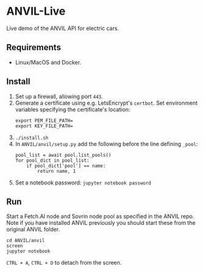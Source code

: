 # ANVIL-Live

Live demo of the ANVIL API for electric cars.

## Requirements

- Linux/MacOS and Docker.

## Install

1. Set up a firewall, allowing port `443`.
2. Generate a certificate using e.g. LetsEncrypt's `certbot`. Set environment variables specifying the certificate's location:
    ```
    export PEM_FILE_PATH=
    export KEY_FILE_PATH=
    ```
3. `./install.sh`
4. In `ANVIL/anvil/setup.py` add the following before the line defining `_pool`:
    ```
    pool_list = await pool.list_pools()
    for pool_dict in pool_list:
        if pool_dict['pool'] == name:
            return name, 1
    ```
4. Set a notebook password: `jupyter notebook password`


## Run

Start a Fetch.AI node and Sovrin node pool as specified in the ANVIL repo. Note if you have installed ANVIL previously you should start these from the original ANVIL folder.

```
cd ANVIL/anvil
screen
jupyter notebook
```
`CTRL + A`, `CTRL + D` to detach from the screen.
